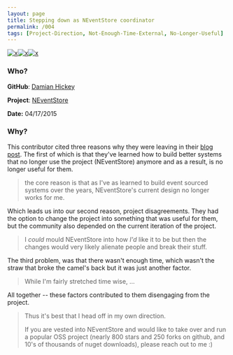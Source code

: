 ```yaml
---
layout: page
title: Stepping down as NEventStore coordinator
permalink: /004
tags: [Project-Direction, Not-Enough-Time-External, No-Longer-Useful]
---
```


[![x](https://img.shields.io/badge/-Project%20Disagreements-brightgreen)](/codebook.html#project-direction)[![x](https://img.shields.io/badge/-Not%20Enough%20Time-orange)](/codebook.html#not-enough-time)[![x](https://img.shields.io/badge/-No%20Longer%20Useful-lightgrey)](/codebook.html#no-longer-useful)

### Who?

**GitHub**: [Damian Hickey](https://github.com/damianh)

**Project**: [NEventStore](https://github.com/NEventStore/NEventStore)

**Date:** 04/17/2015

### Why?

This contributor cited three reasons why they were leaving in their [blog post](https://dhickey.ie/2015/04/17/stepping-down-from-neventstore/). The first of which is that they've learned how to build better systems that no longer use the project (NEventStore) anymore and as a result, is no longer useful for them. 

> the core reason is that as I've as learned to build event sourced  systems over the years, NEventStore's current design no longer works for me.

Which leads us into our second reason, project disagreements. They had the option to change the project into something that was useful for them, but the community also depended on the current iteration of the project. 

> I *could* mould NEventStore into how *I'd* like it to be but then the changes would very likely alienate people and break their stuff.  

The third problem, was that there wasn't enough time, which wasn't the straw that broke the camel's back but it was just another factor. 

> While I'm fairly stretched time wise, ...

All together -- these factors contributed to them disengaging from the project.

> Thus it's best that I head off in my own direction.   
>
> If you are vested into NEventStore and would like to take over and  run a popular OSS project (nearly 800 stars and 250 forks on github, and 10's of thousands of nuget downloads), please reach out to me :)



